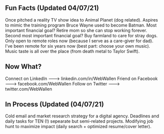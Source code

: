 ## Fun Facts (Updated 04/07/21)

Once pitched a reality TV show idea to Animal Planet (dog related).
Aspires to mimic the training program Bruce Wayne used to become Batman.
Most important financial goal? Retire mom so she can stop working forever.
Second most important financial goal? Buy farmland to care for stray dogs.
Only open to remote roles now (because I serve as a care-giver for dad).
I've been remote for six years now (best part: choose your own music).
Music taste is all over the place (from death metal to Taylor Swift).

## Now What?

Connect on LinkedIn ---> linkedin.com/in/WebWallen
Friend on Facebook ---> facebook.com/WebWallen
Follow on Twitter ---> twitter.com/WebWallen

## In Process (Updated (04/07/21)

Cold email and market research strategy for a digital agency.
Deadlines and daily tasks for TEN (!) sepearate but semi-related projects.
Modifying job hunt to maximize impact (daily search + optimized resume/cover letter).
